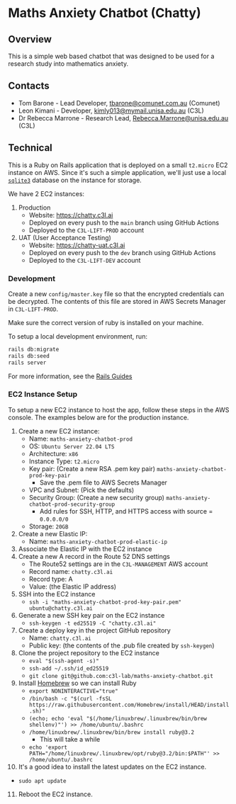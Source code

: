 # Maths Anxiety Chatbot (Chatty)

## Overview

This is a simple web based chatbot that was designed to be used for a research
study into mathematics anxiety.

## Contacts

- Tom Barone - Lead Developer, tbarone@comunet.com.au (Comunet)
- Leon Kimani - Developer, kimly013@mymail.unisa.edu.au (C3L)
- Dr Rebecca Marrone - Research Lead, Rebecca.Marrone@unisa.edu.au (C3L)

## Technical

This is a Ruby on Rails application that is deployed on a small `t2.micro` EC2
instance on AWS. Since it's such a simple application, we'll just use a local
[`sqlite3`](https://www.sqlite.org/) database on the instance for storage.

We have 2 EC2 instances:

1. Production
   - Website: https://chatty.c3l.ai
   - Deployed on every push to the `main` branch using GitHub Actions
   - Deployed to the `C3L-LIFT-PROD` account
2. UAT (User Acceptance Testing)
   - Website: https://chatty-uat.c3l.ai
   - Deployed on every push to the `dev` branch using GitHub Actions
   - Deployed to the `C3L-LIFT-DEV` account

### Development

Create a new `config/master.key` file so that the encrypted credentials can be
decrypted. The contents of this file are stored in AWS Secrets Manager in
`C3L-LIFT-PROD`.

Make sure the correct version of ruby is installed on your machine.

To setup a local development environment, run:

```bash
rails db:migrate
rails db:seed
rails server
```

For more information, see the [Rails Guides](https://guides.rubyonrails.org)

### EC2 Instance Setup

To setup a new EC2 instance to host the app, follow these steps in the AWS
console. The examples below are for the production instance.

1. Create a new EC2 instance:
   - Name: `maths-anxiety-chatbot-prod`
   - OS: `Ubuntu Server 22.04 LTS`
   - Architecture: `x86`
   - Instance Type: `t2.micro`
   - Key pair: (Create a new RSA .pem key pair)
     `maths-anxiety-chatbot-prod-key-pair`
     - Save the .pem file to AWS Secrets Manager
   - VPC and Subnet: (Pick the defaults)
   - Security Group: (Create a new security group)
     `maths-anxiety-chatbot-prod-security-group`
     - Add rules for SSH, HTTP, and HTTPS access with source = `0.0.0.0/0`
   - Storage: `20GB`
2. Create a new Elastic IP:
   - Name: `maths-anxiety-chatbot-prod-elastic-ip`
3. Associate the Elastic IP with the EC2 instance
4. Create a new A record in the Route 52 DNS settings
   - The Route52 settings are in the `C3L-MANAGEMENT` AWS account
   - Record name: `chatty.c3l.ai`
   - Record type: A
   - Value: (the Elastic IP address)
5. SSH into the EC2 instance
   - `ssh -i "maths-anxiety-chatbot-prod-key-pair.pem" ubuntu@chatty.c3l.ai`
6. Generate a new SSH key pair on the EC2 instance
   - `ssh-keygen -t ed25519 -C "chatty.c3l.ai"`
7. Create a deploy key in the project GitHub repository
   - Name: `chatty.c3l.ai`
   - Public key: (the contents of the .pub file created by `ssh-keygen`)
8. Clone the project repository to the EC2 instance
   - `eval "$(ssh-agent -s)"`
   - `ssh-add ~/.ssh/id_ed25519`
   - `git clone git@github.com:c3l-lab/maths-anxiety-chatbot.git`
9. Install [Homebrew](https://brew.sh/) so we can install Ruby
   - `export NONINTERACTIVE="true"`
   - `/bin/bash -c "$(curl -fsSL https://raw.githubusercontent.com/Homebrew/install/HEAD/install.sh)"`
   - `(echo; echo 'eval "$(/home/linuxbrew/.linuxbrew/bin/brew shellenv)"') >> /home/ubuntu/.bashrc`
   - `/home/linuxbrew/.linuxbrew/bin/brew install ruby@3.2`
     - This will take a while
   - `echo 'export PATH="/home/linuxbrew/.linuxbrew/opt/ruby@3.2/bin:$PATH"' >> /home/ubuntu/.bashrc`
10. It's a good idea to install the latest updates on the EC2 instance.

- `sudo apt update`

11. Reboot the EC2 instance.
